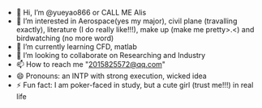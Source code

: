 - 👋 Hi, I’m @yueyao866 or CALL ME Alis
- 👀 I’m interested in Aerospace(yes my major), civil plane (travalling exactly), literature (I do really like!!!), make up (make me pretty>.<) and birdwatching (no more word)
- 🌱 I’m currently learning CFD, matlab
- 💞️ I’m looking to collaborate on Researching and Industry
- 📫 How to reach me "2015825572@qq.com"
- 😄 Pronouns: an INTP with strong execution, wicked idea
- ⚡ Fun fact: I am poker-faced in study, but a cute girl (trust me!!!) in real life

<!---
yueyao866/yueyao866 is a ✨ special ✨ repository because its `README.md` (this file) appears on your GitHub profile.
You can click the Preview link to take a look at your changes.
--->

